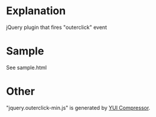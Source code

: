 # Explanation

jQuery plugin that fires "outerclick" event

# Sample

See sample.html

# Other

"jquery.outerclick-min.js" is generated by [YUI Compressor](https://github.com/yui/yuicompressor/).
